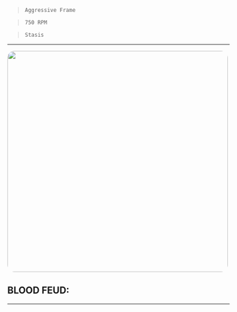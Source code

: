 > `Aggressive Frame`

> `750 RPM`

> `Stasis`

---

<img src="https://bungie.net/common/destiny2_content/screenshots/1509167284.jpg" width="500px" style="border-radius: 16px">

## BLOOD FEUD:

---
